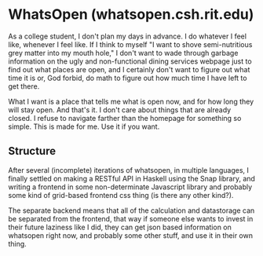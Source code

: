 WhatsOpen (whatsopen.csh.rit.edu)
=================================

As a college student, I don't plan my days in advance. I do whatever I feel like, whenever I feel like. If I think to myself "I want to shove semi-nutritious grey matter into my mouth hole," I don't want to wade through garbage information on the ugly and non-functional dining services webpage just to find out what places are open, and I certainly don't want to figure out what time it is or, God forbid, do math to figure out how much time I have left to get there. 

What I want is a place that tells me what is open now, and for how long they will stay open. And that's it. I don't care about things that are already closed. I refuse to navigate farther than the homepage for something so simple. This is made for me. Use it if you want. 

Structure
---------
After several (incomplete) iterations of whatsopen, in multiple languages, I finally settled on making a RESTful API in Haskell using the Snap library, and writing a frontend in some non-determinate Javascript library and probably some kind of grid-based frontend css thing (is there any other kind?). 

The separate backend means that all of the calculation and datastorage can be separated from the frontend, that way if someone else wants to invest in their future laziness like I did, they can get json based information on whatsopen right now, and probably some other stuff, and use it in their own thing. 
